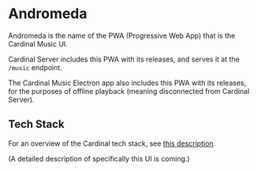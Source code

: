 # Andromeda

Andromeda is the name of the PWA (Progressive Web App) that is the Cardinal
Music UI.

Cardinal Server includes this PWA with its releases, and serves it at the
`/music` endpoint.

The Cardinal Music Electron app also includes this PWA with its releases, for
the purposes of offline playback (meaning disconnected from Cardinal Server).

## Tech Stack

For an overview of the Cardinal tech stack, see [this
description](https://github.com/somebeaver/Cardinal-Project#tech-stack).

(A detailed description of specifically this UI is coming.)